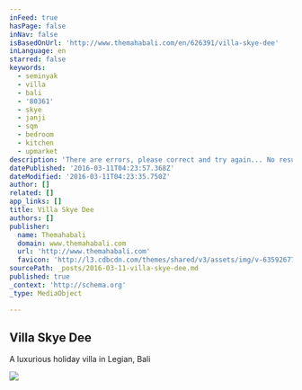 ```yaml
---
inFeed: true
hasPage: false
inNav: false
isBasedOnUrl: 'http://www.themahabali.com/en/626391/villa-skye-dee'
inLanguage: en
starred: false
keywords:
  - seminyak
  - villa
  - bali
  - '80361'
  - skye
  - janji
  - sqm
  - bedroom
  - kitchen
  - upmarket
description: 'There are errors, please correct and try again... No results found matching your search criteria. Showing all properties instead. Jl. Sri Rama Gang Janji, Seminyak, 80361, Indonesia 7 3 SQM 650 wifi A/C Pool Villa Skye Dee is a luxurious holiday villa in Bali, set on 650 sqm of land.'
datePublished: '2016-03-11T04:23:57.368Z'
dateModified: '2016-03-11T04:23:35.750Z'
author: []
related: []
app_links: []
title: Villa Skye Dee
authors: []
publisher:
  name: Themahabali
  domain: www.themahabali.com
  url: 'http://www.themahabali.com'
  favicon: 'http://l3.cdbcdn.com/themes/shared/v3/assets/img/v-635926770992479107/nonicon.ico?f=18'
sourcePath: _posts/2016-03-11-villa-skye-dee.md
published: true
_context: 'http://schema.org'
_type: MediaObject

---
```

<article style=""><h1>Villa Skye Dee</h1><p>A luxurious holiday villa in Legian, Bali</p><img src="https://s3-us-west-2.amazonaws.com/the-grid-img/p/ff8f25c0f39db5f66d5e9bb6ddd5d13017c70165.jpg" /></article>